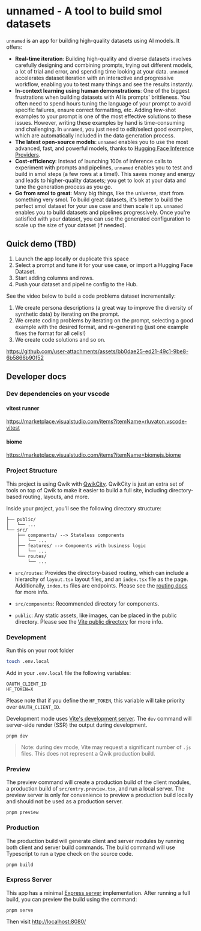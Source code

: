 # unnamed - A tool to build smol datasets
`unnamed` is an app for building high-quality datasets using AI models. It offers:

- **Real-time iteration**: Building high-quality and diverse datasets involves carefully designing and combining prompts, trying out different models, a lot of trial and error, and spending time looking at your data. `unnamed` accelerates dataset iteration with an interactive and progressive workflow, enabling you to test many things and see the results instantly.
- **In-context learning using human demonstrations**: One of the biggest frustrations when building datasets with AI is prompts' brittleness. You often need to spend hours tuning the language of your prompt to avoid specific failures, ensure correct formatting, etc. Adding few-shot examples to your prompt is one of the most effective solutions to these issues. However, writing these examples by hand is time-consuming and challenging. In `unnamed`, you just need to edit/select good examples, which are automatically included in the data generation process.   
- **The latest open-source models**: `unnamed` enables you to use the most advanced, fast, and powerful models, thanks to [Hugging Face Inference Providers](https://huggingface.co/blog/inference-providers).
- **Cost-efficiency**: Instead of launching 100s of inference calls to experiment with prompts and pipelines, `unnamed` enables you to test and build in smol steps (a few rows at a time!). This saves money and energy and leads to higher-quality datasets; you get to look at your data and tune the generation process as you go.
- **Go from smol to great**:  Many big things, like the universe, start from something very smol. To build great datasets, it's better to build the perfect smol dataset for your use case and then scale it up. `unnamed` enables you to build datasets and pipelines progressively. Once you're satisfied with your dataset, you can use the generated configuration to scale up the size of your dataset (if needed).

## Quick demo (TBD)

1. Launch the app locally or duplicate this space 
2. Select a prompt and tune it for your use case, or import a Hugging Face Dataset.
3. Start adding columns and rows.
4. Push your dataset and pipeline config to the Hub.

See the video below to build a code problems dataset incrementally:

1. We create persona descriptions (a great way to improve the diversity of synthetic data) by iterating on the prompt.
2. We create coding problems by iterating on the prompt, selecting a good example with the desired format, and re-generating (just one example fixes the format for all cells!)
3. We create code solutions and so on.


https://github.com/user-attachments/assets/bb0dae25-ed21-49c1-9be8-6b5866b90f52


## Developer docs

### Dev dependencies on your vscode

#### vitest runner

https://marketplace.visualstudio.com/items?itemName=rluvaton.vscode-vitest

#### biome

https://marketplace.visualstudio.com/items?itemName=biomejs.biome

### Project Structure

This project is using Qwik with [QwikCity](https://qwik.dev/qwikcity/overview/). QwikCity is just an extra set of tools on top of Qwik to make it easier to build a full site, including directory-based routing, layouts, and more.

Inside your project, you'll see the following directory structure:

```
├── public/
│   └── ...
└── src/
    ├── components/ --> Stateless components
    │   └── ...
    ├── features/ --> Components with business logic
    │   └── ...
    └── routes/
        └── ...
```

- `src/routes`: Provides the directory-based routing, which can include a hierarchy of `layout.tsx` layout files, and an `index.tsx` file as the page. Additionally, `index.ts` files are endpoints. Please see the [routing docs](https://qwik.dev/qwikcity/routing/overview/) for more info.

- `src/components`: Recommended directory for components.

- `public`: Any static assets, like images, can be placed in the public directory. Please see the [Vite public directory](https://vitejs.dev/guide/assets.html#the-public-directory) for more info.

### Development

Run this on your root folder
```sh
touch .env.local
```

Add in your `.env.local` file the following variables:

```
OAUTH_CLIENT_ID
HF_TOKEN=X
```
Please note that if you define the `HF_TOKEN`, this variable will take priority over `OAUTH_CLIENT_ID`.

Development mode uses [Vite's development server](https://vitejs.dev/). The `dev` command will server-side render (SSR) the output during development.

```shell
pnpm dev
```

> Note: during dev mode, Vite may request a significant number of `.js` files. This does not represent a Qwik production build.

### Preview

The preview command will create a production build of the client modules, a production build of `src/entry.preview.tsx`, and run a local server. The preview server is only for convenience to preview a production build locally and should not be used as a production server.

```shell
pnpm preview
```

### Production

The production build will generate client and server modules by running both client and server build commands. The build command will use Typescript to run a type check on the source code.

```shell
pnpm build
```

### Express Server

This app has a minimal [Express server](https://expressjs.com/) implementation. After running a full build, you can preview the build using the command:

```
pnpm serve
```

Then visit [http://localhost:8080/](http://localhost:8080/)
